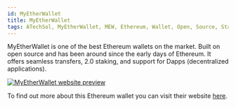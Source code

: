 ```yaml
---
id: MyEtherWallet
title: MyEtherWallet
tags: ATechSol, MyEtherWallet, MEW, Ethereum, Wallet, Open, Source, Staking, Dapps
---
```


MyEtherWallet is one of the best Ethereum wallets on the market. Built on open source and has been around since the early days of Ethereum. It offers seamless transfers, 2.0 staking, and support for Dapps (decentralized applications).

[<img alt="MyEtherWallet website preview" src="/img/MyEtherWallet.png" />](https://www.myetherwallet.com/)

To find out more about this Ethereum wallet you can visit their website [here](https://www.myetherwallet.com/).
